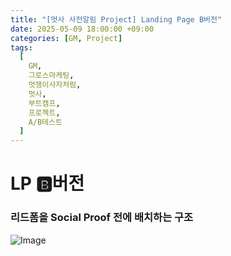 ```yaml
---
title: "[멋사 사전알림 Project] Landing Page B버전"
date: 2025-05-09 18:00:00 +09:00
categories: [GM, Project]
tags:
  [
    GM,
    그로스마케팅,
    멋쟁이사자처럼,
    멋사,
    부트캠프,
    프로젝트,
    A/B테스트
  ]
---
```


# **LP 🅱️버전**

### 리드폼을 Social Proof 전에 배치하는 구조

![Image](https://Zihyeoni.github.io/GM/2차프로젝트/LP/LP_B.png)